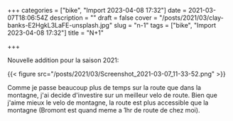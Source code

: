 +++
categories = ["bike", "Import 2023-04-08 17:32"]
date = 2021-03-07T18:06:54Z
description = ""
draft = false
cover = "/posts/2021/03/clay-banks-E2HgkL3LaFE-unsplash.jpg"
slug = "n-1"
tags = ["bike", "Import 2023-04-08 17:32"]
title = "N+1"

+++

Nouvelle addition pour la saison 2021:

{{< figure src="/posts/2021/03/Screenshot_2021-03-07_11-33-52.png" >}}

Comme je passe beaucoup plus de temps sur la route que dans la montagne, j'ai decide d'investire sur un meilleur velo de route. Bien que j'aime mieux le velo de montagne, la route est plus accessible que la montagne (Bromont est quand meme a 1hr de route de chez moi).
